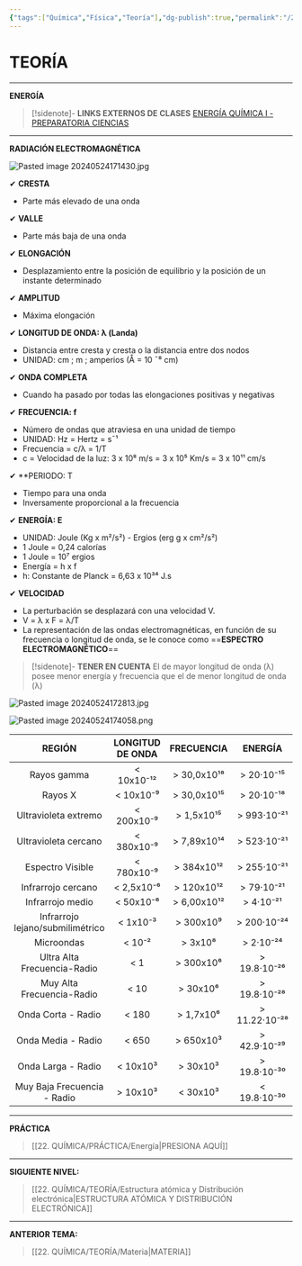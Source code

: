```yaml
---
{"tags":["Química","Física","Teoría"],"dg-publish":true,"permalink":"/22-quimica/teoria/energia/","dgPassFrontmatter":true}
---
```


# TEORÍA
---
**ENERGÍA**

>[!sidenote]- **LINKS EXTERNOS DE CLASES** 
>[ENERGÍA QUÍMICA I - PREPARATORIA CIENCIAS](https://youtu.be/8u9Q1vpAHPM?si=vm6Gav3rGAn18YOf)

---
**RADIACIÓN ELECTROMAGNÉTICA**

![Pasted image 20240524171430.jpg](/img/user/1.%20ELEMENTOS%20GR%C3%81FICOS/Pasted%20image%2020240524171430.jpg)

✔ **CRESTA**
- Parte más elevado de una onda

✔ **VALLE**
- Parte más baja de una onda

✔ **ELONGACIÓN**
- Desplazamiento entre la posición de equilibrio y la posición de un instante determinado

✔ **AMPLITUD**
- Máxima elongación

✔ **LONGITUD DE ONDA: λ (Landa)**
- Distancia entre cresta y cresta o la distancia entre dos nodos
- UNIDAD: cm ; m ; amperios (Å = 10 ¯⁸ cm)

✔ **ONDA COMPLETA**
- Cuando ha pasado por todas las elongaciones positivas y negativas

✔ **FRECUENCIA: f**
- Número de ondas que atraviesa en una unidad de tiempo
- UNIDAD: Hz = Hertz = s¯¹
- Frecuencia = c/λ = 1/T
- c = Velocidad de la luz: 3 x 10⁸ m/s = 3 x 10⁵ Km/s = 3 x 10¹¹ cm/s

✔ **PERIODO: T
- Tiempo para una onda
- Inversamente proporcional a la frecuencia

✔ **ENERGÍA: E**
- UNIDAD: Joule (Kg x m²/s²) - Ergios (erg g x cm²/s²)
- 1 Joule = 0,24 calorías
- 1 Joule = 10⁷ ergios
- Energía = h x f
- h: Constante de Planck = 6,63 x 10³⁴ J.s

✔ **VELOCIDAD**
- La perturbación se desplazará con una velocidad V. 
- V = λ x F = λ/T
- La representación de las ondas electromagnéticas, en función de su frecuencia o longitud de onda, se le conoce como ==**ESPECTRO ELECTROMAGNÉTICO**==

>[!sidenote]- **TENER EN CUENTA**
El de mayor longitud de onda (λ) posee menor energía y frecuencia que el de menor longitud de onda (λ)

![Pasted image 20240524172813.jpg](/img/user/1.%20ELEMENTOS%20GR%C3%81FICOS/Pasted%20image%2020240524172813.jpg)


![Pasted image 20240524174058.png](/img/user/1.%20ELEMENTOS%20GR%C3%81FICOS/Pasted%20image%2020240524174058.png)

|              REGIÓN              | LONGITUD DE ONDA | FRECUENCIA  |    ENERGÍA    |
|:--------------------------------:|:----------------:|:-----------:|:-------------:|
|           Rayos gamma            |    < 10x10⁻¹²    | > 30,0x10¹⁸ |  > 20·10⁻¹⁵   |
|             Rayos X              |    < 10x10⁻⁹     | > 30,0x10¹⁵ |  > 20·10⁻¹⁸   |
|       Ultravioleta extremo       |    < 200x10⁻⁹    | > 1,5x10¹⁵  |  > 993·10⁻²¹  |
|       Ultravioleta cercano       |    < 380x10⁻⁹    | > 7,89x10¹⁴ |  > 523·10⁻²¹  |
|         Espectro Visible         |    < 780x10⁻⁹    | > 384x10¹²  |  > 255·10⁻²¹  |
|        Infrarrojo cercano        |    < 2,5x10⁻⁶    | > 120x10¹²  |  > 79·10⁻²¹   |
|         Infrarrojo medio         |    < 50x10⁻⁶     | > 6,00x10¹² |   > 4·10⁻²¹   |
| Infrarrojo lejano/submilimétrico |     < 1x10⁻³     |  > 300x10⁹  |  > 200·10⁻²⁴  |
|            Microondas            |      < 10⁻²      |   > 3x10⁸   |   > 2·10⁻²⁴   |
|   Ultra Alta Frecuencia-Radio    |       < 1        |  > 300x10⁶  | > 19.8·10⁻²⁶  |
|    Muy Alta Frecuencia-Radio     |       < 10       |  > 30x10⁶   | > 19.8·10⁻²⁸  |
|        Onda Corta - Radio        |      < 180       |  > 1,7x10⁶  | > 11.22·10⁻²⁸ |
|        Onda Media - Radio        |      < 650       |  > 650x10³  | > 42.9·10⁻²⁹  |
|        Onda Larga - Radio        |     < 10x10³     |  > 30x10³   | > 19.8·10⁻³⁰  |
|   Muy Baja Frecuencia - Radio    |     > 10x10³     |  < 30x10³   | < 19.8·10⁻³⁰  |

---
**PRÁCTICA**
>[[22. QUÍMICA/PRÁCTICA/Energía\|PRESIONA AQUÍ]]

---
**SIGUIENTE NIVEL:** 
>[[22. QUÍMICA/TEORÍA/Estructura atómica y Distribución electrónica\|ESTRUCTURA ATÓMICA Y DISTRIBUCIÓN ELECTRÓNICA]]

---
**ANTERIOR TEMA:** 
>[[22. QUÍMICA/TEORÍA/Materia\|MATERIA]]
